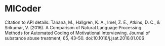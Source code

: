 # MICoder

Citation to API details: Tanana, M., Hallgren, K. A., Imel, Z. E., Atkins, D. C., & Srikumar, V. (2016). A Comparison of Natural Language Processing Methods for Automated Coding of Motivational Interviewing. Journal of substance abuse treatment, 65, 43–50. doi:10.1016/j.jsat.2016.01.006
